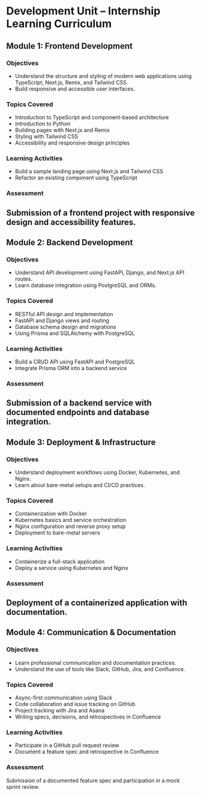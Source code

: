# Development Unit – Internship Learning Curriculum

## Module 1: Frontend Development
### Objectives
- Understand the structure and styling of modern web applications using TypeScript, Next.js, Remix, and Tailwind CSS.
- Build responsive and accessible user interfaces.

### Topics Covered
- Introduction to TypeScript and component-based architecture
- Introduction to Python
- Building pages with Next.js and Remix
- Styling with Tailwind CSS
- Accessibility and responsive design principles

### Learning Activities
- Build a sample landing page using Next.js and Tailwind CSS
- Refactor an existing component using TypeScript

### Assessment
Submission of a frontend project with responsive design and accessibility features.
---
## Module 2: Backend Development
### Objectives
- Understand API development using FastAPI, Django, and Next.js API routes.
- Learn database integration using PostgreSQL and ORMs.

### Topics Covered
- RESTful API design and implementation
- FastAPI and Django views and routing
- Database schema design and migrations
- Using Prisma and SQLAlchemy with PostgreSQL

### Learning Activities
- Build a CRUD API using FastAPI and PostgreSQL
- Integrate Prisma ORM into a backend service

### Assessment
Submission of a backend service with documented endpoints and database integration.
---
## Module 3: Deployment & Infrastructure
### Objectives
- Understand deployment workflows using Docker, Kubernetes, and Nginx.
- Learn about bare-metal setups and CI/CD practices.

### Topics Covered
- Containerization with Docker
- Kubernetes basics and service orchestration
- Nginx configuration and reverse proxy setup
- Deployment to bare-metal servers

### Learning Activities
- Containerize a full-stack application
- Deploy a service using Kubernetes and Nginx

### Assessment
Deployment of a containerized application with documentation.
---
## Module 4: Communication & Documentation
### Objectives
- Learn professional communication and documentation practices.
- Understand the use of tools like Slack, GitHub, Jira, and Confluence.

### Topics Covered
- Async-first communication using Slack
- Code collaboration and issue tracking on GitHub
- Project tracking with Jira and Asana
- Writing specs, decisions, and retrospectives in Confluence

### Learning Activities
- Participate in a GitHub pull request review
- Document a feature spec and retrospective in Confluence

### Assessment
Submission of a documented feature spec and participation in a mock sprint review.
